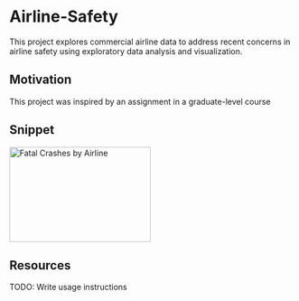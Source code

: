# Airline-Safety
This project explores commercial airline data to address recent concerns in airline safety using exploratory data analysis and visualization.

## Motivation
This project was inspired by an assignment in a graduate-level course 

## Snippet
<img src="https://imgur.com/a/X0QYqv6" width="250" height="168" title="Fatal Crashes by Airline">

## Resources
TODO: Write usage instructions
